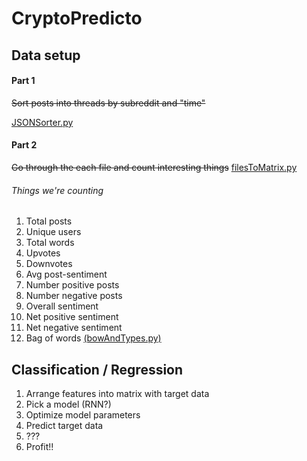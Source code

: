 # CryptoPredicto

## Data setup
#### Part 1
~~Sort posts into threads by subreddit and "time"~~

[JSONSorter.py](https://github.com/jtwool/CryptoPredicto/blob/master/JSONSorter.py)

#### Part 2
~~Go through the each file and count interesting things~~
[filesToMatrix.py](https://github.com/jtwool/CryptoPredicto/blob/master/filesToMatrix.py)

###### Things we're counting
  1. Total posts
  2. Unique users
  3. Total words
  4. Upvotes
  5. Downvotes
  6. Avg post-sentiment
  7. Number positive posts
  8. Number negative posts
  9. Overall sentiment
 10. Net positive sentiment
 11. Net negative sentiment
 12. Bag of words [(bowAndTypes.py)](https://github.com/jtwool/CryptoPredicto/blob/master/bowAndTypes.py)

## Classification / Regression
  1. Arrange features into matrix with target data
  2. Pick a model (RNN?)
  3. Optimize model parameters
  4. Predict target data
  5. ???
  6. Profit!!
